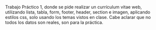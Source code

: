 Trabajo Práctico 1, donde se pide realizar un currículum vitae web, utilizando lista, tabla, form, footer, header, section e imagen, aplicando estilos css, solo usando los temas vistos en clase.
Cabe aclarar que no todos los datos son reales, son para la práctica.
